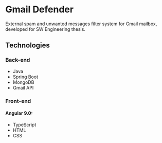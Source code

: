 # Gmail Defender
External spam and unwanted messages filter system for Gmail mailbox, developed for SW Engineering thesis.

## Technologies

### Back-end
- Java
- Spring Boot
- MongoDB
- Gmail API

### Front-end
#### Angular 9.0:
- TypeScript
- HTML
- CSS
